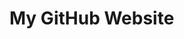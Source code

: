<!DOCTYPE html>
<head>
  <title>My GitHub Website</title>
</head>
<body>
  <h1>My GitHub Website</h1>  
</body>